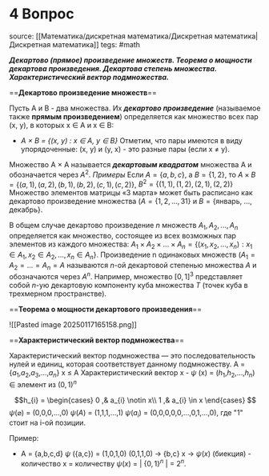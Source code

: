 # 4 Вопрос
source:  [[Математика/дискретная математика/Дискретная математика|Дискретная математика]]
tegs: #math 

***Декартово (прямое) произведение множеств. Теорема о мощности декартова произведения. Декартова степень множества. Характеристический вектор подмножества.***

==**Декартово произведение множеств**==

Пусть A и B - два множества. Их ***декартово произведение*** (называемое также **прямым произведением**) определяется как множество всех пар (x, y), в которых x $\in$
A и x $\in$ B: 
- *A $\times$ B = {(x, y) : x $\in$ A, y $\in$ B}* 
Отметим, что пары имеются в виду упорядоченные: (x, y) и (y, x) - это разные пары (если x $\neq$ y).

Множество A $\times$ A называется ***декартовым квадратом*** множества A и обозначается через $A^2$. 
*Примеры*
Ecли $A = \left\{a,b,c\right\}$, а $B = \left\{1,2\right\}$, то
$A \times B = \left\{(a,1),(a,2),(b,1),(b,2),(c,1),(c,2)\right\}$,
$B^2 = \left\{(1,1),(1,2),(2,1),(2,2)\right\}$ 
Множество элементов матрицы «3 марта» может быть расписано как декартово произведение множества $( A = \left\{1,2,...,31\right\}$ и $B = \left\{\text{январь, ..., декабрь}\right\}.$

В общем случае декартово произведение $n$ множеств $A_1,A_2,...,A_n$ определяется как множество, состоящее из всех возможных пар элементов из каждого множества:
$A_1 \times A_2 \times ... \times A_n = \left\{(x_1,x_2,...,x_n): x_1 \in A_1, x_2 \in A_2, ..., x_n \in A_n\right\}.$
Произведение n одинаковых множеств $( A_1 = A_2 = ... = A_n = A$ называются $n$-ой декартовой степенью множества $A$ и обозначаются через $A^n$.
Например, множество $[0,1]^3$ представляет собой $n$-ую декартовую компоненту куба множества $T$ (точек куба в трехмерном пространстве).

==**Теорема о мощности декартового произведения**==

![[Pasted image 20250117165158.png]]

==**Характеристический вектор подмножества**==

Характеристический вектор подмножества — это последовательность нулей и единиц, которая соответствует данному подмножеству.
A = {$a_{1}$,$a_{2}$,$a_{3}$,$\dots$,$a_{n}$} x $\leq$ A
Характеристический вектор x - $\psi$ (x) = ($h_{1}$,$h_{2}$,$\dots$,$h_{n}$) $\in$ элемент из $({0,1})^n$ 

$$h_{i} =
  \begin{cases}
    0       ,& a_{i} \notin x\\
    1  ,& a_{i} \in x
  \end{cases}
$$
$\psi(\varnothing)$ = (0,0,0,$\dots$,0)
$\psi(A)$ = (1,1,1,$\dots$,1)
$\psi(a_{i})$ = (0,0,0,0,0,$\dots$,0,1,$\dots$,0), где "1" стоит на i-ой позиции.

Пример:
- A = {a,b,c,d}
$\psi$ ({a,c}) = (1,0,1,0)
(0,1,1,0) $\to$ {b,c}
x $\to$ $\psi(x)$ (биекция) - количество x = количеству $\psi(x)$ = | $\{ 0,1 \}^n$ | = $2^n$.  